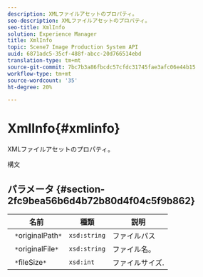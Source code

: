 ```yaml
---
description: XMLファイルアセットのプロパティ。
seo-description: XMLファイルアセットのプロパティ。
seo-title: XmlInfo
solution: Experience Manager
title: XmlInfo
topic: Scene7 Image Production System API
uuid: 6871adc5-35cf-488f-abcc-20d766514ebd
translation-type: tm+mt
source-git-commit: 7bc7b3a86fbcdc57cfdc31745fae3afc06e44b15
workflow-type: tm+mt
source-wordcount: '35'
ht-degree: 20%

---
```



# XmlInfo{#xmlinfo}

XMLファイルアセットのプロパティ。

構文

## パラメータ {#section-2fc9bea56b6d4b72b80d4f04c5f9b862}

| 名前 | 種類 | 説明 |
|---|---|---|
| ` *`originalPath`*` | `xsd:string` | ファイルパス |
| ` *`originalFile`*` | `xsd:string` | ファイル名。 |
| ` *`fileSize`*` | `xsd:int` | ファイルサイズ. |


